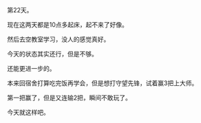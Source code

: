 第22天。

现在这两天都是10点多起床，起不来了好像。

然后去空教室学习，没人的感觉真好。

今天的状态其实还行，但是不够。

还能更进一步的。

本来回宿舍打算吃完饭再学会，但是想打守望先锋，试着赢3把上大师。

第一把赢了，但是又连输2把，瞬间不敢玩了。

今天就这样吧。
